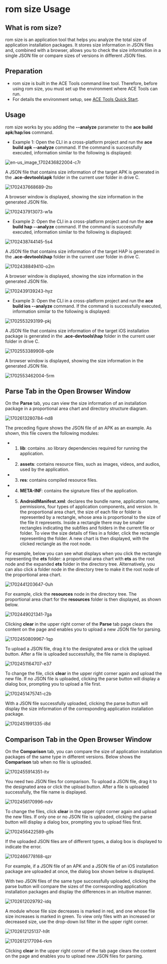 # rom size Usage

## What is rom size?

rom size is an application tool that helps you analyze the total size of application installation packages. It stores size information in JSON files and, combined with a browser, allows you to check the size information in a single JSON file or compare sizes of versions in different JSON files.

## Preparation
- rom size is built in the ACE Tools command line tool. Therefore, before using rom size, you must set up the environment where ACE Tools can run.
- For details the environment setup, see [ACE Tools Quick Start](./start-with-ace-tools.md).

## Usage

rom size works by you adding the **--analyze** parameter to the **ace build apk**/**hap**/**ios** command.

- Example 1: Open the CLI in a cross-platform project and run the **ace build apk --analyze** command. If the command is successfully executed, information similar to the following is displayed:

![en-us_image_1702436822004-c7r](figures/en-us_image_1702436822004-c7r.png)

A JSON file that contains size information of the target APK is generated in the **.ace-devtools\apk** folder in the current user folder in drive C.

![1702437668689-2to](figures/1702437668689-2to.png)

A browser window is displayed, showing the size information in the generated JSON file.

![1702437913073-w1a](figures/1702437913073-w1a.png)


- Example 2: Open the CLI in a cross-platform project and run the **ace build hap --analyze** command. If the command is successfully executed, information similar to the following is displayed:

![1702438744145-5s4](figures/1702438744145-5s4.png)

A JSON file that contains size information of the target HAP is generated in the **.ace-devtools\hap** folder in the current user folder in drive C.

![1702438849410-o2m](figures/1702438849410-o2m.png)

A browser window is displayed, showing the size information in the generated JSON file.

![1702439139243-hyz](figures/1702439139243-hyz.png)


- Example 3: Open the CLI in a cross-platform project and run the **ace build ios --analyze** command. If the command is successfully executed, information similar to the following is displayed:

![1702553293199-pkj](figures/1702553293199-pkj.png)

A JSON file that contains size information of the target iOS installation package is generated in the **.ace-devtools\hap** folder in the current user folder in drive C.

![1702553389908-qde](figures/1702553389908-qde.png)

A browser window is displayed, showing the size information in the generated JSON file.

![1702553462004-5rm](figures/1702553462004-5rm.png)


## Parse Tab in the Open Browser Window

On the **Parse** tab, you can view the size information of an installation package in a proportional area chart and directory structure diagram.

![1702613280784-nd8](figures/1702613280784-nd8.png)

The preceding figure shows the JSON file of an APK as an example. As shown, this file covers the following modules:
   - 1. **lib**: contains .so library dependencies required for running the application.
   - 2. **assets**: contains resource files, such as images, videos, and audios, used by the application.
   - 3. **res**: contains compiled resource files.
   - 4. **META-INF**: contains the signature files of the application.
   - 5. **AndroidManifest.xml**: declares the bundle name, application name, permissions, four types of application components, and version.
In the proportional area chart, the size of each file or folder is represented by a rectangle, whose area is proportional to the size of the file it represents. Inside a rectangle there may be smaller rectangles indicating the subfiles and folders in the current file or folder.
To view the size details of files in a folder, click the rectangle representing the folder. A new chart is then displayed, with the clicked rectangle as the root node.

For example, below you can see what displays when you click the rectangle representing the **ets** folder: a proportional area chart with **ets** as the root node and the expanded **ets** folder in the directory tree.
Alternatively, you can also click a folder node in the directory tree to make it the root node of the proportional area chart.

![1702441203647-0uh](figures/1702441203647-0uh.png)

For example, click the **resources** node in the directory tree. The proportional area chart for the **resources** folder is then displayed, as shown below.

![1702449021341-7ga](figures/1702449021341-7ga.png)

Clicking **clear** in the upper right corner of the **Parse** tab page clears the content on the page and enables you to upload a new JSON file for parsing.

![1702450809967-1qp](figures/1702450809967-1qp.png)

To upload a JSON file, drag it to the designated area or click the upload button. After a file is uploaded successfully, the file name is displayed.

![1702451164707-e37](figures/1702451164707-e37.png)

To change the file, click **clear** in the upper right corner again and upload the new file.
If no JSON file is uploaded, clicking the parse button will display a dialog box, prompting you to upload a file first.

![1702451475741-c2b](figures/1702451475741-c2b.png)

With a JSON file successfully uploaded, clicking the parse button will display the size information of the corresponding application installation package.

![1702451991335-i8d](figures/1702451991335-i8d.png)


## Comparison Tab in the Open Browser Window

On the **Comparison** tab, you can compare the size of application installation packages of the same type in different versions.
Below shows the **Comparison** tab when no file is uploaded.

![1702455914351-itv](figures/1702455914351-itv.png)

You need two JSON files for comparison.
To upload a JSON file, drag it to the designated area or click the upload button. After a file is uploaded successfully, the file name is displayed.

![1702456170996-ndv](figures/1702456170996-ndv.png)

To change the files, click **clear** in the upper right corner again and upload the new files.
If only one or no JSON file is uploaded, clicking the parse button will display a dialog box, prompting you to upload files first.

![1702456422589-g9s](figures/1702456422589-g9s.png)

If the uploaded JSON files are of different types, a dialog box is displayed to indicate the error.

![1702466778168-qzr](figures/1702466778168-qzr.png)

For example, if a JSON file of an APK and a JSON file of an iOS installation package are uploaded at once, the dialog box shown below is displayed.


With two JSON files of the same type successfully uploaded, clicking the parse button will compare the sizes of the corresponding application installation packages and display the differences in an intuitive manner.

![1702612029792-idq](figures/1702612029792-idq.png)

A module whose file size decreases is marked in red, and one whose file size increases is marked in green.
To view only files with an increased or decreased size, use the drop-down list filter in the upper right corner.

![1702612125137-h9t](figures/1702612125137-h9t.png)

![1702612177094-rkm](figures/1702612177094-rkm.png)

Clicking **clear** in the upper right corner of the tab page clears the content on the page and enables you to upload new JSON files for parsing.
